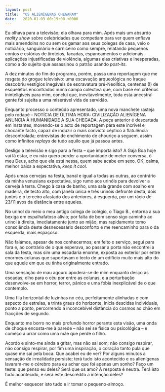 ```yaml
---
layout: post
title:  "OS ALIENÍGENAS CHEGARAM"
date:   2020-01-03 00:19:00 +0000
---
```

Eu olhava para a televisão; ela olhava para mim. Após mais um absurdo *reality show* sobre celebridades que competiam para ver quem enfiava mais amendoins no cu sem os gamar aos seus colegas de casa, veio o noticiário, sanguinário e carniceiro como sempre, relatando pequenos contos e estórias de tiroteios, facadas, espancamentos e adicionais aplicações injustificadas de violência, algumas elas criativas e inesperadas, como a do sujeito que assassinou o patrão usando *post-its*.

A dez minutos do fim do programa, porém, passa uma reportagem que me resgata do grogue televisivo: uma escavação arqueológica no Iraque descobriu vestígios inegáveis de escravatura pré-Neolítica, centenas (!) de esqueletos encontrados numa campa colectiva que, com base em critérios ininteligíveis para mim, conclui que, inevitavelmente, toda esta ancestral gente foi sujeita a uma miserável vida de servidão.

Enquanto processo o conteúdo apresentado, uma nova manchete rasteja pelo rodapé – NOTÍCIA DE ÚLTIMA HORA: CIVILIZAÇÃO ALIENÍGENA ANUNCIA À HUMANIDADE A SUA CHEGADA. A peça anterior é descartada em instantes, movendo-se o acto de reportagem para este incrível e chocante facto, capaz de induzir o mais convicto céptico à flatulência descontrolada; entrevistas de enchimento de chouriço a seguem, assim como infinitos *replays* de tudo aquilo que já passou antes.

Desligo a televisão e sigo para a festa – que importa isto? A Gaja Boa hoje vai lá estar, e eu não quero perder a oportunidade de meter conversa, ó meu Deus, acho que ela está nessa, quem sabe acabe em sexo, OK, calma, melhor baixa a expectativa, *keep it cool*.

Após umas cervejas na festa, banal e igual a todas as outras, ao contrário da minha venusiana expectativa, sigo rumo aos urinóis para devolver a cerveja à terra. Chego à casa de banho, uma sala grande com soalho em madeira, de tecto alto, com janela única e três urinóis defronte desta, dois juntos e o terceiro afastado dos anteriores, à esquerda, por um rácio de 23/11 avos da distância entre aqueles.

No urinol do meio o meu antigo colega de colégio, o Tiago B., entorna a sua bexiga em espalhafatoso alívio; por falta de bom senso sigo caminho ao urinol à direita, imediatamente junto ao mijão, mas rapidamente tomo consciência deste desnecessário desconforto e me reencaminho para o da esquerda, mais espaçoso.

Não falámos, apesar de nos conhecermos; em feito o serviço, segui para fora e, ao contrário de o que esperava, ao passar a porta não encontrei a sala da festa, mas sim uma escadaria enorme, exposta ao exterior por entre enormes colunas que suportavam o tecto de um edifício muito mais alto do que aquele em que eu tinha originalmente entrado.

Uma sensação de mau agouro apodera-se de mim enquanto desço as escadas; olho para o céu por entre as colunas, e a perturbação desenvolve-se em horror, terror, pânico e uma fobia inexplicável de o que contemplo.

Uma fila horizontal de luzinhas no céu, perfeitamente alinhadas e com aspecto de estrelas, a trinta graus do horizonte, inicia descidas individuais, ponto a ponto, percorrendo a inconcebível distância do cosmos ao chão em fracções de segundo.

Enquanto me borro no mais profundo horror perante esta visão, uma onda de choque encosta-me à parede – não sei se física ou psicológica – e começo a urrar como uma mãe que perde o filho.

Acordo e sinto-me ainda a gritar, mas não sai som; não consigo respirar, não consigo respirar, por fim uma inspiração, o coração tanto pula que quase me sai pela boca. Que acabei eu de ver?
Por alguns minutos a sensação de irrealidade persiste; terá tudo isto acontecido e os alienígenas lavaram-me o cérebro para eu achar que foi apenas um sonho? Faço um teste: que penso eu deles? Será que os amo? A resposta é neutra. Terá isto tudo acontecido, e será este descrédito a intenção deles?

É melhor esquecer isto tudo e ir tomar o pequeno-almoço.
